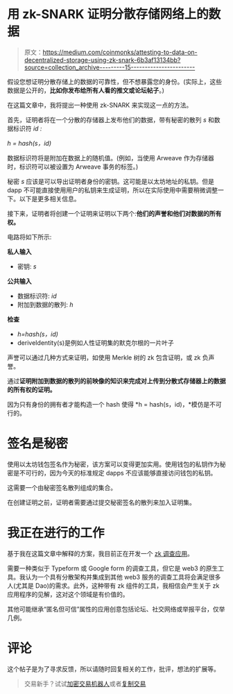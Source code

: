 # 用 zk-SNARK 证明分散存储网络上的数据

> 原文：<https://medium.com/coinmonks/attesting-to-data-on-decentralized-storage-using-zk-snark-6b3af13134bb?source=collection_archive---------15----------------------->

假设您想证明分散存储上的数据的可靠性，但不想暴露您的身份。(实际上，这些数据是公开的，**比如你发布给所有人看的推文或论坛帖子**。)

在这篇文章中，我将提出一种使用 zk-SNARK 来实现这一点的方法。

首先，证明者将在一个分散的存储器上发布他们的数据，带有秘密的散列 *s* 和数据标识符 *id :*

*h = hash(s，id)*

数据标识符将是附加在数据上的随机值。(例如，当使用 Arweave 作为存储器时，标识符可以被设置为 Arweave 事务的标签。)

秘密 *s* 应该是可以导出证明者身份的密钥。这可能是以太坊地址的私钥。但是 dapp 不可能直接使用用户的私钥来生成证明，所以在实际使用中需要稍微调整一下。以下是更多相关信息。

接下来，证明者将创建一个证明来证明以下两个:**他们的声誉和他们对数据的所有权。**

电路将如下所示:

**私人输入**

*   密钥: *s*

**公共输入**

*   数据标识符: *id*
*   附加到数据的散列: *h*

**检查**

*   *h=hash(s，id)*
*   deriveIdentity(s)是例如人性证明集的默克尔根的一片叶子

声誉可以通过几种方式来证明，如使用 Merkle 树的 zk 包含证明，或 zk 负声誉。

通过**证明附加到数据的散列的前映像的知识来完成对上传到分散式存储器上的数据的所有权的证明。**

因为只有身份的拥有者才能构造一个 hash 使得 *h = hash(s，id)，*模仿是不可行的。

# 签名是秘密

使用以太坊钱包签名作为秘密，该方案可以变得更加实用。使用钱包的私钥作为秘密是不可行的，因为今天的标准规定 dapps 不应该能够直接访问钱包的私钥。

这需要一个由秘密签名散列组成的集合。

在创建证明之前，证明者需要通过提交秘密签名的散列来加入证明集。

# 我正在进行的工作

基于我在这篇文章中解释的方案，我目前正在开发一个 [zk 调查应用](https://github.com/DanTehrani/zk-survey)。

需要一种类似于 Typeform 或 Google form 的调查工具，但它是 web3 的原生工具。我认为一个具有分散架构并集成到其他 web3 服务的调查工具将会满足很多人(尤其是 Dao)的需求。此外，这种带有 zk 组件的工具，我相信会产生关于 zk 应用程序的见解，这对这个领域是有价值的。

其他可能继承“匿名但可信”属性的应用创意包括论坛、社交网络或举报平台，仅举几例。

# 评论

这个帖子是为了寻求反馈，所以请随时回复相关的工作，批评，想法的扩展等。

> 交易新手？试试[加密交易机器人](/coinmonks/crypto-trading-bot-c2ffce8acb2a)或者[复制交易](/coinmonks/top-10-crypto-copy-trading-platforms-for-beginners-d0c37c7d698c)